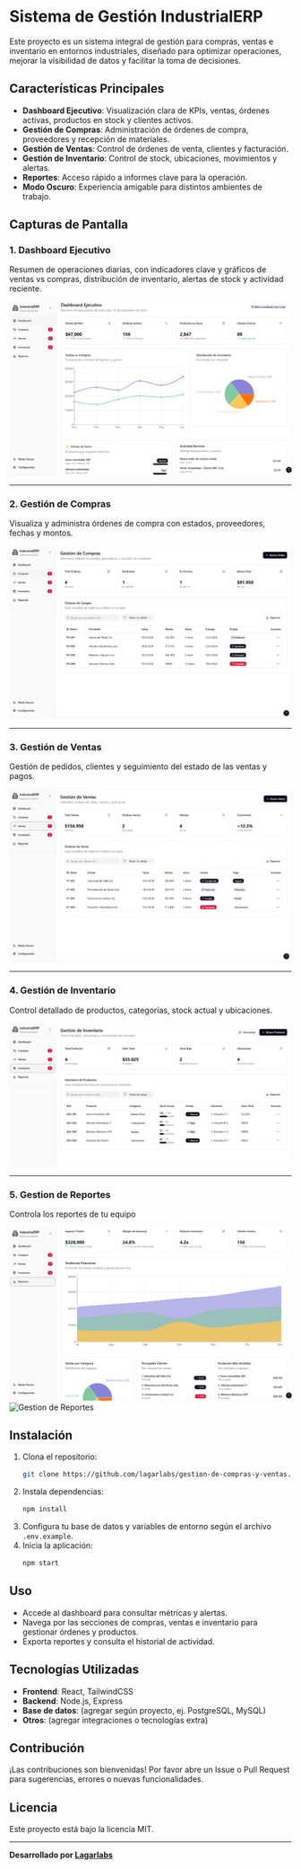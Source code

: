 # Sistema de Gestión IndustrialERP

Este proyecto es un sistema integral de gestión para compras, ventas e inventario en entornos industriales, diseñado para optimizar operaciones, mejorar la visibilidad de datos y facilitar la toma de decisiones.

## Características Principales

- **Dashboard Ejecutivo**: Visualización clara de KPIs, ventas, órdenes activas, productos en stock y clientes activos.
- **Gestión de Compras**: Administración de órdenes de compra, proveedores y recepción de materiales.
- **Gestión de Ventas**: Control de órdenes de venta, clientes y facturación.
- **Gestión de Inventario**: Control de stock, ubicaciones, movimientos y alertas.
- **Reportes**: Acceso rápido a informes clave para la operación.
- **Modo Oscuro**: Experiencia amigable para distintos ambientes de trabajo.

## Capturas de Pantalla

### 1. Dashboard Ejecutivo

Resumen de operaciones diarias, con indicadores clave y gráficos de ventas vs compras, distribución de inventario, alertas de stock y actividad reciente.

![Dashboard Ejecutivo](./images/1.png)

---

### 2. Gestión de Compras

Visualiza y administra órdenes de compra con estados, proveedores, fechas y montos.

![Gestión de Compras](./images/2.png)

---

### 3. Gestión de Ventas

Gestión de pedidos, clientes y seguimiento del estado de las ventas y pagos.

![Gestión de Ventas](./images/3.png)

---

### 4. Gestión de Inventario

Control detallado de productos, categorías, stock actual y ubicaciones.

![Gestión de Inventario](./images/4.png)

---

### 5. Gestion de Reportes

Controla los reportes de tu equipo

![Gestion de Reportes](./images/5.png)
![Gestion de Reportes](./images/5-modo%oscuro.png)

## Instalación

1. Clona el repositorio:
   ```bash
   git clone https://github.com/lagarlabs/gestion-de-compras-y-ventas.git
   ```
2. Instala dependencias:
   ```bash
   npm install
   ```
3. Configura tu base de datos y variables de entorno según el archivo `.env.example`.
4. Inicia la aplicación:
   ```bash
   npm start
   ```

## Uso

- Accede al dashboard para consultar métricas y alertas.
- Navega por las secciones de compras, ventas e inventario para gestionar órdenes y productos.
- Exporta reportes y consulta el historial de actividad.

## Tecnologías Utilizadas

- **Frontend**: React, TailwindCSS
- **Backend**: Node.js, Express
- **Base de datos**: (agregar según proyecto, ej. PostgreSQL, MySQL)
- **Otros**: (agregar integraciones o tecnologías extra)

## Contribución

¡Las contribuciones son bienvenidas! Por favor abre un Issue o Pull Request para sugerencias, errores o nuevas funcionalidades.

## Licencia

Este proyecto está bajo la licencia MIT.

---

**Desarrollado por [Lagarlabs](https://github.com/lagarlabs)**
